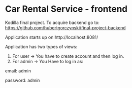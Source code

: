 # Car Rental Service - frontend

Kodilla final project. To acquire backend go to: https://github.com/hubertgorczynski/final-project-backend

Application starts up on http://localhost:8081/

Application has two types of views:
1. For user -> You have to create account and then log in.
2. For admin -> You Have to log in as:

email: admin

password: admin

